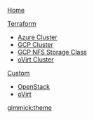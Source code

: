 [Home](index.md)

[Terraform]()

  * [Azure Cluster](az-cluster.md)
  * [GCP Cluster](gcp-cluster.md)
  * [GCP NFS Storage Class](gcp-nfs-helm2.md)
  * [oVirt Cluster](ovirt-cluster.md)

[Custom]()

  * [OpenStack](openstack.md)
  * [oVirt](ovirt-cp.md)

[gimmick:theme](flatly)

